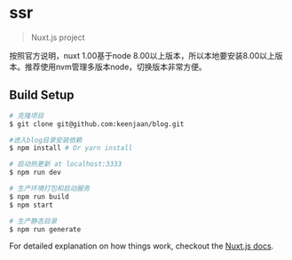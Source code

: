 # ssr

> Nuxt.js project

按照官方说明，nuxt 1.00基于node 8.00以上版本，所以本地要安装8.00以上版本。推荐使用nvm管理多版本node，切换版本非常方便。


## Build Setup

``` bash
# 克隆项目
$ git clone git@github.com:keenjaan/blog.git

#进入blog目录安装依赖
$ npm install # Or yarn install

# 启动热更新 at localhost:3333
$ npm run dev

# 生产环境打包和启动服务
$ npm run build
$ npm start

# 生产静态目录
$ npm run generate
```

For detailed explanation on how things work, checkout the [Nuxt.js docs](https://github.com/nuxt/nuxt.js).
